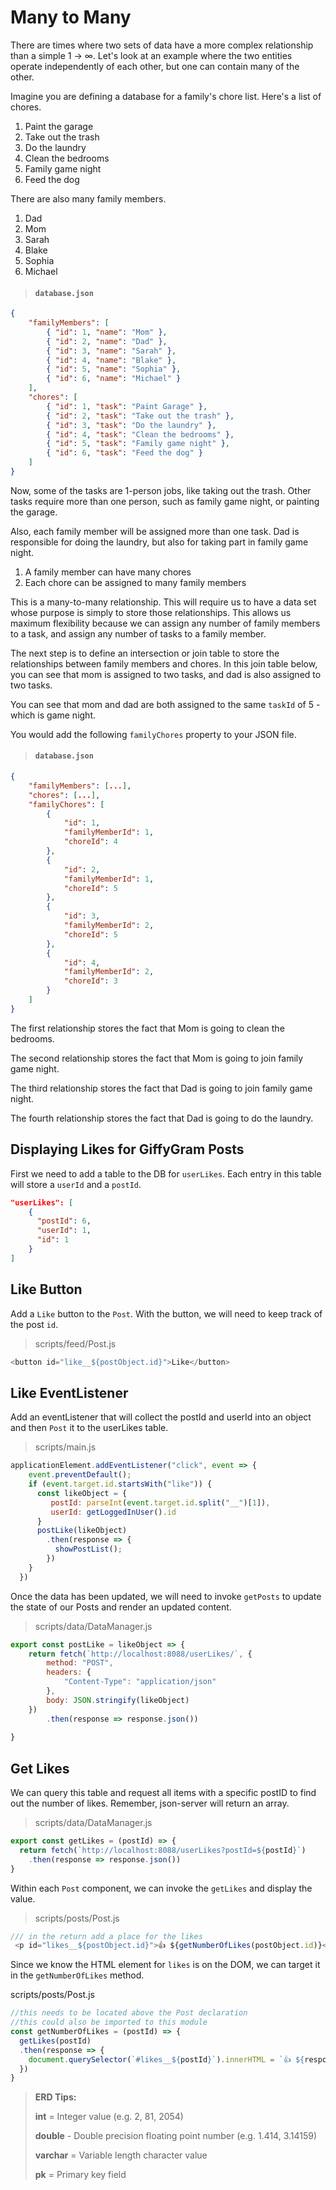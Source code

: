 # Many to Many

There are times where two sets of data have a more complex relationship than a simple 1 -> &infin;. Let's look at an example where the two entities operate independently of each other, but one can contain many of the other.

Imagine you are defining a database for a family's chore list. Here's a list of chores.

1. Paint the garage
1. Take out the trash
1. Do the laundry
1. Clean the bedrooms
1. Family game night
1. Feed the dog

There are also many family members.

1. Dad
1. Mom
1. Sarah
1. Blake
1. Sophia
1. Michael

> #### `database.json`

```json
{
    "familyMembers": [
        { "id": 1, "name": "Mom" },
        { "id": 2, "name": "Dad" },
        { "id": 3, "name": "Sarah" },
        { "id": 4, "name": "Blake" },
        { "id": 5, "name": "Sophia" },
        { "id": 6, "name": "Michael" }
    ],
    "chores": [
        { "id": 1, "task": "Paint Garage" },
        { "id": 2, "task": "Take out the trash" },
        { "id": 3, "task": "Do the laundry" },
        { "id": 4, "task": "Clean the bedrooms" },
        { "id": 5, "task": "Family game night" },
        { "id": 6, "task": "Feed the dog" }
    ]
}
```


Now, some of the tasks are 1-person jobs, like taking out the trash. Other tasks require more than one person, such as family game night, or painting the garage.

Also, each family member will be assigned more than one task. Dad is responsible for doing the laundry, but also for taking part in family game night.

1. A family member can have many chores
1. Each chore can be assigned to many family members

This is a many-to-many relationship. This will require us to have a data set whose purpose is simply to store those relationships. This allows us maximum flexibility because we can assign any number of family members to a task, and assign any number of tasks to a family member.

The next step is to define an intersection or join table to store the relationships between family members and chores. In this join table below, you can see that mom is assigned to two tasks, and dad is also assigned to two tasks.

You can see that mom and dad are both assigned to the same `taskId` of 5 - which is game night.

You would add the following `familyChores` property to your JSON file.

> #### `database.json`

```json
{
    "familyMembers": [...],
    "chores": [...],
    "familyChores": [
        {
            "id": 1,
            "familyMemberId": 1,
            "choreId": 4
        },
        {
            "id": 2,
            "familyMemberId": 1,
            "choreId": 5
        },
        {
            "id": 3,
            "familyMemberId": 2,
            "choreId": 5
        },
        {
            "id": 4,
            "familyMemberId": 2,
            "choreId": 3
        }
    ]
}
```

The first relationship stores the fact that Mom is going to clean the bedrooms.

The second relationship stores the fact that Mom is going to join family game night.

The third relationship stores the fact that Dad is going to join family game night.

The fourth relationship stores the fact that Dad is going to do the laundry.

## Displaying Likes for GiffyGram Posts

First we need to add a table to the DB for `userLikes`. Each entry in this table will store a `userId` and a `postId`.

```json
"userLikes": [
    {
      "postId": 6,
      "userId": 1,
      "id": 1
    }
]
```

## Like Button
Add a `Like` button to the `Post`. With the button, we will need to keep track of the post `id`.

> scripts/feed/Post.js

```js
<button id="like__${postObject.id}">Like</button>
```


## Like EventListener
Add an eventListener that will collect the postId and userId into an object and then `Post` it to the userLikes table.

> scripts/main.js
```js
applicationElement.addEventListener("click", event => {
	event.preventDefault();
	if (event.target.id.startsWith("like")) {
	  const likeObject = {
		 postId: parseInt(event.target.id.split("__")[1]),
		 userId: getLoggedInUser().id
	  }
	  postLike(likeObject)
		.then(response => {
		  showPostList();
		})
	}
  })
```

Once the data has been updated, we will need to invoke `getPosts` to update the state of our Posts and render an updated content.

> scripts/data/DataManager.js

```js
export const postLike = likeObject => {
	return fetch(`http://localhost:8088/userLikes/`, {
		method: "POST",
		headers: {
			"Content-Type": "application/json"
		},
		body: JSON.stringify(likeObject)
	})
		.then(response => response.json())
		
}
```

## Get Likes
We can query this table and request all items with a specific postID to find out the number of likes. Remember, json-server will return an array. 
> scripts/data/DataManager.js
```js
export const getLikes = (postId) => {
  return fetch(`http://localhost:8088/userLikes?postId=${postId}`)
    .then(response => response.json())
}
```

Within each `Post` component, we can invoke the `getLikes` and display the value.

> scripts/posts/Post.js
```js
/// in the return add a place for the likes
 <p id="likes__${postObject.id}">👍 ${getNumberOfLikes(postObject.id)}</p>

```
Since we know the HTML element for `likes` is on the DOM, we can target it in the `getNumberOfLikes` method. 

scripts/posts/Post.js

```js
//this needs to be located above the Post declaration
//this could also be imported to this module
const getNumberOfLikes = (postId) => {
  getLikes(postId)
  .then(response => {
    document.querySelector(`#likes__${postId}`).innerHTML = `👍 ${response.length}`;
  })
}
```


> **ERD Tips:**
>
> **int** = Integer value  (e.g. 2, 81, 2054)
>
> **double** - Double precision floating point number (e.g. 1.414, 3.14159)
>
> **varchar** = Variable length character value
>
> **pk** = Primary key field
